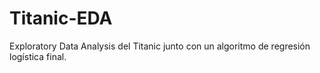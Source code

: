 # Titanic-EDA
Exploratory Data Analysis del Titanic junto con un algoritmo de regresión logística final.
